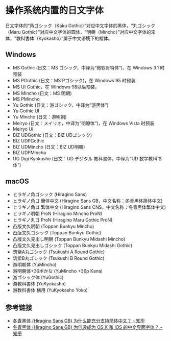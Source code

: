 # 操作系统内置的日文字体

日文字体的“角ゴシック（Kaku Gothic）”对应中文字体的黑体，“丸ゴシック（Maru Gothic）”对应中文字体的圆体，“明朝（Mincho）”对应中文字体的宋体，“教科書体（Kyokasho）”属于中文语境下的楷体。

## Windows

- MS Gothic (日文：MS ゴシック，中译为“微软哥特体”)，在 Windows 3.1 时预装
- MS PGothic (日文：MS Pゴシック)，在 Windows 95 时预装
- MS UI Gothic，在 Windows 98以后预装。
- MS Mincho (日文：MS 明朝)
- MS PMincho
- Yu Gothic (日文：游ゴシック，中译为“游黑体”)
- Yu Gothic UI
- Yu Mincho (日文：游明朝)
- Meiryo (日文：メイリオ，中译为“明瞭体”)，在 Windows Vista 时预装
- Meiryo UI
- BIZ UDGothic (日文：BIZ UDゴシック)
- BIZ UDPGothic
- BIZ UDMincho (日文：BIZ UD明朝)
- BIZ UDPMincho
- UD Digi Kyokasho (日文：UD デジタル 教科書体，中译为“UD 数字教科书体”)

## macOS

- ヒラギノ角ゴシック (Hiragino Sans)
- ヒラギノ角ゴ 簡体中文 (Hiragino Sans GB，中文名称：冬青黑体简体中文)
- ヒラギノ角ゴ 繁体中文 (Hiragino Sans CNS，中文名称：冬青黑体繁体中文)
- ヒラギノ明朝 ProN (Hiragino Mincho ProN)
- ヒラギノ丸ゴ ProN (Hiragino Maru Gothic ProN)
- 凸版文久明朝 (Toppan Bunkyu Mincho)
- 凸版文久ゴシック (Toppan Bunkyu Gothic)
- 凸版文久見出し明朝 (Toppan Bunkyu Midashi Mincho)
- 凸版文久見出しゴシック (Toppan Bunkyu Midashi Gothic)
- 筑紫A丸ゴシック (Tsukushi A Round Gothic)
- 筑紫B丸ゴシック (Tsukushi B Round Gothic)
- 游明朝体 (YuMincho)
- 游明朝体+36ポかな (YuMincho +36p Kana)
- 游ゴシック体 (YuGothic)
- 游教科書体 (YuKyokasho)
- 游教科書体 横用 (YuKyokasho Yoko)

## 参考链接

- [冬青黑体 (Hiragino Sans GB) 为什么能充分支持简体中文？ - 知乎](https://www.zhihu.com/question/19677609)
- [冬青黑体 (Hiragino Sans GB) 为何没成为 OS X 和 iOS 的中文界面字体？ - 知乎](https://www.zhihu.com/question/20377556)
